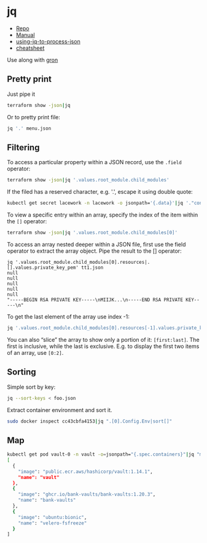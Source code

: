 # jq

* [Repo](https://github.com/stedolan/jq)
* [Manual](https://stedolan.github.io/jq/manual/)
* [using-jq-to-process-json](https://www.linode.com/docs/guides/using-jq-to-process-json-on-the-command-line/)
* [cheatsheet](https://www.hackingnote.com/en/cheatsheets/jq/)

Use along with [gron](cli-gron.html)

## Pretty print

Just pipe it

```sh
terraform show -json|jq
```

Or to pretty print file:

```sh
jq '.' menu.json
```

## Filtering

To access a particular property within a JSON record, use the `.field` operator:

```sh
terraform show -json|jq '.values.root_module.child_modules'
```

If the filed has a reserved character, e.g. '.', escape it using double quote:

```sh
kubectl get secret lacework -n lacework -o jsonpath='{.data}'|jq '."config.json"'
```

To view a specific entry within an array, specify the index of the item within
the `[]` operator:

```sh
terraform show -json|jq '.values.root_module.child_modules[0]'
```

To access an array nested deeper within a JSON file, first use the field
operator to extract the array object. Pipe the result to the [] operator:

```
jq '.values.root_module.child_modules[0].resources|.[].values.private_key_pem' tt1.json
null
null
null
null
null
"-----BEGIN RSA PRIVATE KEY-----\nMIIJK...\n-----END RSA PRIVATE KEY-----\n"
```

To get the last element of the array use index -1:

```sh
jq '.values.root_module.child_modules[0].resources[-1].values.private_key_pem' tt1.json
```

You can also “slice” the array to show only a portion of it:
`[first:last]`.  The first is inclusive, while the last is exclusive.
E.g. to display the first two items of an array, use `[0:2]`.

## Sorting

Simple sort by key:

```sh
jq --sort-keys < foo.json
```

Extract container environment and sort it.
```sh
sudo docker inspect cc43cbfa4153|jq ".[0].Config.Env|sort[]"
```

## Map

```sh
kubectl get pod vault-0 -n vault -o=jsonpath="{.spec.containers}"|jq "map(.key = .name | del(.args,.command,.env,.imagePullPolicy,.key,.livenessProbe,.ports,.readinessProbe,.resources,.securityContext,.startupProbe,.terminationMessagePath,.terminationMessagePolicy,.volumeMounts))"
[
  {
    "image": "public.ecr.aws/hashicorp/vault:1.14.1",
    "name": "vault"
  },
  {
    "image": "ghcr.io/bank-vaults/bank-vaults:1.20.3",
    "name": "bank-vaults"
  },
  {
    "image": "ubuntu:bionic",
    "name": "velero-fsfreeze"
  }
]
```
